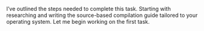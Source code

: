 I’ve outlined the steps needed to complete this task. Starting with researching and writing the source-based compilation guide tailored to your operating system. Let me begin working on the first task.
